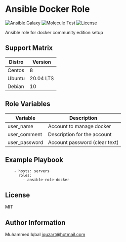 Ansible Docker Role
=========
[![Ansible Galaxy](https://img.shields.io/badge/galaxy-iquzart.docker-blue)](https://galaxy.ansible.com/iquzart/docker)
![Molecule Test](https://github.com/iquzart/ansible-role-docker/workflows/Molecule%20Test/badge.svg?) 
[![License](https://img.shields.io/:license-mit-blue.svg)](https://badges.mit-license.org)


Ansible role for docker community edition setup


Support Matrix
--------------
| Distro | Version |
| --- | --- |
| Centos | 8 | 
| Ubuntu |  20.04 LTS | 
| Debian | 10 | 

Role Variables
--------------

| Variable | Description |
| --- | --- |
| user_name | Account to manage docker | 
| user_comment |  Description for the account | 
| user_password | Account password (clear text) | 


Example Playbook
----------------
```
    - hosts: servers
      roles:
        - ansible-role-docker
```

License
-------

MIT


Author Information
------------------

Muhammed Iqbal <iquzart@hotmail.com>
